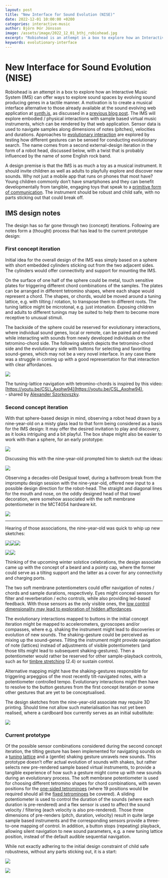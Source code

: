 ```yaml
---
layout: post
title: "New Interface for Sound Evolution (NISE)"
date: 2022-12-01 10:00:00 +0200
categories: interactive-music
author: Björn Þór Jónsson
image: /assets/image/2022_12_01_bthj_robiohead.jpg
excerpt: "Robiohead is an attempt in a box to explore how an Interactive Music System (IMS) can offer ways to explore sound spaces by evolving sound producing genes in a tactile manner."
keywords: evolutionary-interface
---
```


New Interface for Sound Evolution (NISE)
========================================

Robiohead is an attempt in a box to explore how an Interactive Music System (IMS) can offer ways to explore sound spaces by evolving sound producing genes in a tactile manner. A motivation is to create a musical interface alternative to those already available at the sound evolving web application at [synth.is](https://synth.is), as discussed in a [previous blog post](2022-12-01-synth-is.md). The IMS will explore embodied / physical interactions with sample based virtual music instruments, which can be rendered by that web application. Sensor data is used to navigate samples along dimensions of notes (pitches), velocities and durations. Approaches to [evolutionary interaction](https://link.springer.com/chapter/10.1007/978-1-4471-2990-5_13) are explored by testing how different gestures can be sensed for conducting evolutionary search. The name comes from a second external-design iteration in the form of a robot head, discussed below, with a twist that is probably influenced by the name of some English rock band.

A design premise is that the IMS is as much a toy as a musical instrument. It should invite children as well as adults to playfully explore and discover new sounds. Why not just a mobile app that runs on phones that most have? Young children commonly don’t have smartphones and they can benefit developmentally from tangible, engaging toys that speak to a [primitive form of communication](https://direct.mit.edu/books/book/2109/The-Origins-of-Music). The instrument should be robust and child safe, with no parts sticking out that could break off.

IMS design notes
----------------

The design has so far gone through two (concept) iterations. Following are notes form a (thought) process that has lead to the current prototype design:

### First concept iteration

Initial idea for the overall design of the IMS was simply based on a sphere with short embedded cylinders sticking out from the two adjacent sides. The cylinders would offer connectivity and support for mounting the IMS.

On the surface of one half of the sphere could be metal, touch sensitive plates for triggering different chord combinations of the samples. The plates can be arranged in different tetromino shapes, where each shape would represent a chord. The shapes, or chords, would be moved around a tuning lattice, e.g. with tilting / rotation, to transpose them to different roots. The tuning lattice might be microtonal, e.g. just intonation. Exposing children and adults to different tunings may be suited to help them to become more receptive to unusual stimuli.

The backside of the sphere could be reserved for evolutionary interactions, where individual sound genes, local or remote, can be paired and evolved while interacting with sounds from newly developed individuals on the tetromino-chord side. The following sketch depicts the tetromino-chord side and the evolutionary side with buttons for selecting and favoriting sound-genes, which may not be a very novel interface. In any case there was a struggle in coming up with a good representation for that interaction with clear affordances.

![](https://www.uio.no/english/studies/programmes/mct-master/blog/assets/image/2022-12-01_bthj_robiohead_image8.png)

The tuning-lattice navigation with tetromino-chords is inspired by this video: [https://youtu.be/CSL\_Axohw94](https://youtu.be/CSL_Axohw94),  
\- shared by [Alexander Szorkovszky](https://www.uio.no/ritmo/english/people/postdoctoral-fellows/alexansz/index.html).  

### Second concept iteration

With that sphere-based design in mind, observing a robot head drawn by a nine-year-old on a misty glass lead to that form being considered as a basis for the IMS design: It may offer the desired invitation to play and discovery, as it looks intriguing and a bit playful. The box shape might also be easier to work with than a sphere, for an early prototype:

![](https://www.uio.no/english/studies/programmes/mct-master/blog/assets/image/2022-12-01_bthj_robiohead_image12.jpg)

Discussing this with the nine-year-old prompted him to sketch out the ideas:

![](https://www.uio.no/english/studies/programmes/mct-master/blog/assets/image/2022-12-01_bthj_robiohead_image5.jpg)

Observing a decades-old Desigual towel, during a bathroom break from the impromptu design session with the nine-year-old, offered new input to a possible design direction for the robot-head. The straight and diagonal lines for the mouth and nose, on the oddly designed head of that towel decoration, were somehow associated with the soft membrane potentiometer in the MCT4054 hardware kit.

![](https://www.uio.no/english/studies/programmes/mct-master/blog/assets/image/2022-12-01_bthj_robiohead_image11.jpg)

* * *

Hearing of those associations, the nine-year-old was quick to whip up new sketches:

![](https://www.uio.no/english/studies/programmes/mct-master/blog/assets/image/2022-12-01_bthj_robiohead_image2.png)![](https://www.uio.no/english/studies/programmes/mct-master/blog/assets/image/2022-12-01_bthj_robiohead_image3.png)![](https://www.uio.no/english/studies/programmes/mct-master/blog/assets/image/2022-12-01_bthj_robiohead_image7.png)

![](https://www.uio.no/english/studies/programmes/mct-master/blog/assets/image/2022-12-01_bthj_robiohead_image9.png)![](https://www.uio.no/english/studies/programmes/mct-master/blog/assets/image/2022-12-01_bthj_robiohead_image1.png)

Thinking of the upcoming winter solstice celebrations, the design associate came up with the concept of a beard and a pointy cap, where the former could serve as a tilting support and the latter as a cover for any connectivity and charging ports.

The two soft membrane potentiometers could offer navigation of notes / chords and sample durations, respectively. Eyes might conceal sensors for filter and reverberation / echo controls, while also providing led-based feedback. With those sensors as the only visible ones, the [low control dimensionality may lead to exploration of hidden affordances](https://www.eecs.qmul.ac.uk/~andrewm/zappi_nime2014.pdf).

The evolutionary interactions mapped to buttons in the initial concept iteration might be mapped to accelerometers, gyroscopes and/or compasses, where e.g. shaking the instrument might lead to discoveries or evolution of new sounds. The shaking-gesture could be perceived as mixing up the sound-genes. Tilting the instrument might provide navigation of note (lattices) instead of adjustments of visible potentiometers (and those tilts might lead to subsequent shaking-gestures). Then a potentiometer would rather be reserved for other sample-playback controls, such as for [timbre stretching](http://msp.ucsd.edu/techniques/v0.03/book.pdf) (2.4) or sustain control.

Alternative mapping might have the shaking-gestures responsible for triggering arpeggios of the most recently tilt-navigated notes, with a potentiometer controlled tempo. Evolutionary interactions might then have to resolve to the button gestures from the first concept iteration or some other gestures that are yet to be conceptualised.

The design sketches from the nine-year-old associate may require 3D printing. Should time not allow such materialisation has not yet been realised, where a cardboard box currently serves as an initial substitute:

![](https://www.uio.no/english/studies/programmes/mct-master/blog/assets/image/2022-12-01_bthj_robiohead_image4.jpg)

### Current prototype

Of the possible sensor combinations considered during the second concept iteration, the tilting gesture has been implemented for navigating sounds on a [tuning lattice](https://en.wikipedia.org/wiki/Lattice_(music)) and a (gentle) shaking gesture unravels new sounds. This prototype doesn’t offer actual evolution of sounds with shakes, but rather selects new pre-rendered sample based virtual instruments, to provide a tangible experience of how such a gesture might come up with new sounds during an evolutionary process. The soft membrane potentiometer is used for choosing different tetromino shapes for chord combinations, with seven positions for the [one-sided tetrominoes](https://en.wikipedia.org/wiki/Tetromino%23One-sided_tetrominoes) (where 19 positions would be required should all the [fixed tetrominoes](https://mathworld.wolfram.com/Tetromino.html) be covered). A sliding potentiometer is used to control the duration of the sounds (where each duration is pre-rendered) and a flex sensor is used to affect the sound velocity / filtering (each velocity is also pre-rendered). Those three dimensions of pre-renders (pitch, duration, velocity) result in quite large sample based instruments and the corresponding sensors provide a three-to-one mapping of control. In addition, a button stops (repeating) playback, allowing silent navigation to new sound parameters, e.g. a new tuning lattice position, instead of the default audible sequential navigation.

While not exactly adhering to the initial design constraint of child safe robustness, without any parts sticking out, it is a start:

![](https://www.uio.no/english/studies/programmes/mct-master/blog/assets/image/2022-12-01_bthj_robiohead_image10.jpg)

![](https://www.uio.no/english/studies/programmes/mct-master/blog/assets/image/2022-12-01_bthj_robiohead_image6.jpg)
